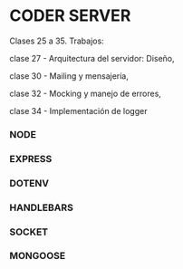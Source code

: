 # CODER SERVER

Clases 25 a 35. 
Trabajos:     

clase 27 - Arquitectura del servidor: Diseño,

clase 30 - Mailing y mensajería,

clase 32 - Mocking y manejo de errores,

clase 34 - Implementación de logger
### NODE
### EXPRESS
### DOTENV
### HANDLEBARS
### SOCKET
### MONGOOSE
